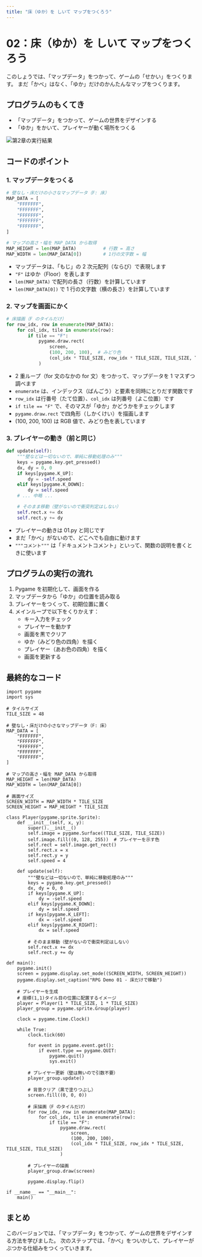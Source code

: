 ```yaml
---
title: "床（ゆか）を しいて マップをつくろう"
---
```


# 02：床（ゆか）を しいて マップをつくろう

このしょうでは、「マップデータ」をつかって、ゲームの「せかい」をつくります。
まだ「かべ」はなく、「ゆか」だけのかんたんなマップをつくります。

## プログラムのもくてき

- 「マップデータ」をつかって、ゲームの世界をデザインする
- 「ゆか」をかいて、プレイヤーが動く場所をつくる

![第2章の実行結果](/images/python_maze_game/chapter02.png)

## コードのポイント

### 1. マップデータをつくる

```python
# 壁なし・床だけの小さなマップデータ（F: 床）
MAP_DATA = [
    "FFFFFFF",
    "FFFFFFF",
    "FFFFFFF",
    "FFFFFFF",
    "FFFFFFF",
]

# マップの高さ・幅を MAP_DATA から取得
MAP_HEIGHT = len(MAP_DATA)          # 行数 = 高さ
MAP_WIDTH = len(MAP_DATA[0])        # 1行の文字数 = 幅
```

- マップデータは、「もじ」の 2 次元配列（ならび）で表現します
- `"F"` はゆか（Floor）を表します
- `len(MAP_DATA)` で配列の長さ（行数）を計算しています
- `len(MAP_DATA[0])` で 1 行の文字数（横の長さ）を計算しています

### 2. マップを画面にかく

```python
# 床描画（F のタイルだけ）
for row_idx, row in enumerate(MAP_DATA):
    for col_idx, tile in enumerate(row):
        if tile == "F":
            pygame.draw.rect(
                screen,
                (100, 200, 100),  # みどり色
                (col_idx * TILE_SIZE, row_idx * TILE_SIZE, TILE_SIZE, TILE_SIZE)
            )
```

- 2 重ループ（for 文のなかの for 文）をつかって、マップデータを 1 マスずつ調べます
- `enumerate` は、インデックス（ばんごう）と要素を同時にとりだす関数です
- `row_idx` は行番号（たて位置）、`col_idx` は列番号（よこ位置）です
- `if tile == "F"` で、そのマスが「ゆか」かどうかをチェックします
- `pygame.draw.rect` で四角形（しかくけい）を描画します
- (100, 200, 100) は RGB 値で、みどり色を表しています

### 3. プレイヤーの動き（前と同じ）

```python
def update(self):
    """壁などは一切ないので、単純に移動処理のみ"""
    keys = pygame.key.get_pressed()
    dx, dy = 0, 0
    if keys[pygame.K_UP]:
        dy = -self.speed
    elif keys[pygame.K_DOWN]:
        dy = self.speed
    # ... 中略 ...

    # そのまま移動（壁がないので衝突判定はしない）
    self.rect.x += dx
    self.rect.y += dy
```

- プレイヤーの動きは 01.py と同じです
- まだ「かべ」がないので、どこへでも自由に動けます
- `"""コメント"""` は「ドキュメントコメント」といって、関数の説明を書くときに使います

## プログラムの実行の流れ

1. Pygame を初期化して、画面を作る
2. マップデータから「ゆか」の位置を読み取る
3. プレイヤーをつくって、初期位置に置く
4. メインループで以下をくりかえす：
   - キー入力をチェック
   - プレイヤーを動かす
   - 画面を黒でクリア
   - ゆか（みどり色の四角）を描く
   - プレイヤー（あお色の四角）を描く
   - 画面を更新する

## 最終的なコード

```
import pygame
import sys

# タイルサイズ
TILE_SIZE = 48

# 壁なし・床だけの小さなマップデータ（F: 床）
MAP_DATA = [
    "FFFFFFF",
    "FFFFFFF",
    "FFFFFFF",
    "FFFFFFF",
    "FFFFFFF",
]

# マップの高さ・幅を MAP_DATA から取得
MAP_HEIGHT = len(MAP_DATA)
MAP_WIDTH = len(MAP_DATA[0])

# 画面サイズ
SCREEN_WIDTH = MAP_WIDTH * TILE_SIZE
SCREEN_HEIGHT = MAP_HEIGHT * TILE_SIZE

class Player(pygame.sprite.Sprite):
    def __init__(self, x, y):
        super().__init__()
        self.image = pygame.Surface((TILE_SIZE, TILE_SIZE))
        self.image.fill((0, 128, 255))  # プレイヤーを示す色
        self.rect = self.image.get_rect()
        self.rect.x = x
        self.rect.y = y
        self.speed = 4

    def update(self):
        """壁などは一切ないので、単純に移動処理のみ"""
        keys = pygame.key.get_pressed()
        dx, dy = 0, 0
        if keys[pygame.K_UP]:
            dy = -self.speed
        elif keys[pygame.K_DOWN]:
            dy = self.speed
        if keys[pygame.K_LEFT]:
            dx = -self.speed
        elif keys[pygame.K_RIGHT]:
            dx = self.speed

        # そのまま移動（壁がないので衝突判定はしない）
        self.rect.x += dx
        self.rect.y += dy

def main():
    pygame.init()
    screen = pygame.display.set_mode((SCREEN_WIDTH, SCREEN_HEIGHT))
    pygame.display.set_caption("RPG Demo 01 - 床だけで移動")

    # プレイヤーを生成
    # 座標(1,1)タイル目の位置に配置するイメージ
    player = Player(1 * TILE_SIZE, 1 * TILE_SIZE)
    player_group = pygame.sprite.Group(player)

    clock = pygame.time.Clock()

    while True:
        clock.tick(60)

        for event in pygame.event.get():
            if event.type == pygame.QUIT:
                pygame.quit()
                sys.exit()

        # プレイヤー更新（壁は無いので引数不要）
        player_group.update()

        # 背景クリア（黒で塗りつぶし）
        screen.fill((0, 0, 0))

        # 床描画（F のタイルだけ）
        for row_idx, row in enumerate(MAP_DATA):
            for col_idx, tile in enumerate(row):
                if tile == "F":
                    pygame.draw.rect(
                        screen,
                        (100, 200, 100),
                        (col_idx * TILE_SIZE, row_idx * TILE_SIZE, TILE_SIZE, TILE_SIZE)
                    )

        # プレイヤーの描画
        player_group.draw(screen)

        pygame.display.flip()

if __name__ == "__main__":
    main()
```

## まとめ

このバージョンでは、「マップデータ」をつかって、ゲームの世界をデザインする方法を学びました。
次のステップでは、「かべ」をついかして、プレイヤーがぶつかる仕組みをつくっていきます。

